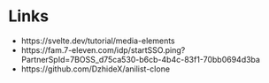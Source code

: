 # Links

<ul>
  <li>https://svelte.dev/tutorial/media-elements</li>
  <li>https://fam.7-eleven.com/idp/startSSO.ping?PartnerSpId=7BOSS_d75ca530-b6cb-4b4c-83f1-70bb0694d3ba</li>
  <li>https://github.com/DzhideX/anilist-clone</li>
</ul>
